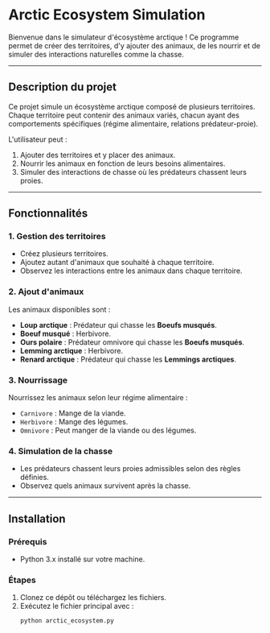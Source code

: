 # Arctic Ecosystem Simulation

Bienvenue dans le simulateur d'écosystème arctique ! Ce programme permet de créer des territoires, d'y ajouter des animaux, de les nourrir et de simuler des interactions naturelles comme la chasse.

---

## **Description du projet**

Ce projet simule un écosystème arctique composé de plusieurs territoires. Chaque territoire peut contenir des animaux variés, chacun ayant des comportements spécifiques (régime alimentaire, relations prédateur-proie). 

L'utilisateur peut :
1. Ajouter des territoires et y placer des animaux.
2. Nourrir les animaux en fonction de leurs besoins alimentaires.
3. Simuler des interactions de chasse où les prédateurs chassent leurs proies.

---

## **Fonctionnalités**

### 1. **Gestion des territoires**
- Créez plusieurs territoires.
- Ajoutez autant d'animaux que souhaité à chaque territoire.
- Observez les interactions entre les animaux dans chaque territoire.

### 2. **Ajout d'animaux**
Les animaux disponibles sont :
- **Loup arctique** : Prédateur qui chasse les **Boeufs musqués**.
- **Boeuf musqué** : Herbivore.
- **Ours polaire** : Prédateur omnivore qui chasse les **Boeufs musqués**.
- **Lemming arctique** : Herbivore.
- **Renard arctique** : Prédateur qui chasse les **Lemmings arctiques**.

### 3. **Nourrissage**
Nourrissez les animaux selon leur régime alimentaire :
- `Carnivore` : Mange de la viande.
- `Herbivore` : Mange des légumes.
- `Omnivore` : Peut manger de la viande ou des légumes.

### 4. **Simulation de la chasse**
- Les prédateurs chassent leurs proies admissibles selon des règles définies.
- Observez quels animaux survivent après la chasse.

---

## **Installation**

### **Prérequis**
- Python 3.x installé sur votre machine.

### **Étapes**
1. Clonez ce dépôt ou téléchargez les fichiers.
2. Exécutez le fichier principal avec :
   ```bash
   python arctic_ecosystem.py
